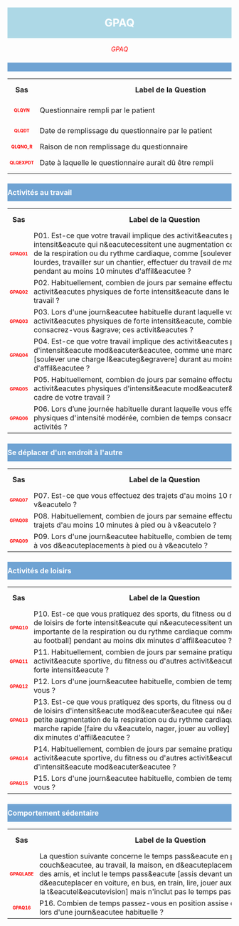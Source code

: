 <H1 style='background-color: #add8e6; color: white; width: 100%; text-align: center; padding: 20px 0; font-size: 24px; font-weight: bold;'>GPAQ</H1>
<div style='color: red; text-align: center; font-style: italic;'>GPAQ</div>

<h2 style='background-color: #6fa3d3; color: white; width: 100%; text-align: left; padding: 10px 0; font-size: 16px; font-weight: bold;'>
          </h2>
<table style='width:100%;'>
<tr>
<th style='width:50px; text-align:center;'><strong>Sas</strong></th>
<th style='width:600px; text-align:center;'><strong>&nbsp;&nbsp;&nbsp;&nbsp;&nbsp;&nbsp;&nbsp;&nbsp;&nbsp;&nbsp;&nbsp;&nbsp;&nbsp;&nbsp;&nbsp;&nbsp;&nbsp;&nbsp;&nbsp;&nbsp;&nbsp;&nbsp;&nbsp;&nbsp;&nbsp;&nbsp;&nbsp;&nbsp;&nbsp;&nbsp;&nbsp;&nbsp;&nbsp;&nbsp;&nbsp;&nbsp;&nbsp;&nbsp;&nbsp;&nbsp;&nbsp;&nbsp;&nbsp;&nbsp;&nbsp;&nbsp;&nbsp;&nbsp;&nbsp;&nbsp;Label&nbsp;de&nbsp;la&nbsp;Question&nbsp;&nbsp;&nbsp;&nbsp;&nbsp;&nbsp;&nbsp;&nbsp;&nbsp;&nbsp;&nbsp;&nbsp;&nbsp;&nbsp;&nbsp;&nbsp;&nbsp;&nbsp;&nbsp;&nbsp;&nbsp;&nbsp;&nbsp;&nbsp;&nbsp;&nbsp;&nbsp;&nbsp;&nbsp;&nbsp;&nbsp;&nbsp;&nbsp;&nbsp;&nbsp;&nbsp;&nbsp;&nbsp;&nbsp;&nbsp;&nbsp;&nbsp;&nbsp;&nbsp;&nbsp;&nbsp;&nbsp;&nbsp;&nbsp;&nbsp;</strong></th>
<th style='width:300px; text-align:center;'><strong>&nbsp;&nbsp;&nbsp;&nbsp;&nbsp;&nbsp;&nbsp;&nbsp;Réponses possibles&nbsp;&nbsp;&nbsp;&nbsp;&nbsp;&nbsp;&nbsp;&nbsp;</strong></th>
</tr>
<tr>
 <tr> 
<td style='width:50px; text-align:center; color:red; font-size: 10px;'> <b> QLQYN </b></td> 
  <td style='width:600px; text-align:left;'> Questionnaire rempli par le patient   </td>
 <td style='width:300px; text-align:center;'>   🔘 1 - <b>Yes</b> <br> 🔘 0 - <b>No</b> <br> </td> 
 </tr>
 <tr> 
<td style='width:50px; text-align:center; color:red; font-size: 10px;'> <b> QLQDT </b></td> 
  <td style='width:600px; text-align:left;'> Date de remplissage du questionnaire par le patient   </td>
 <td style='width:300px; text-align:center;'>   DD/MM/YYYY 📅 </td> 
 </tr>
 <tr> 
<td style='width:50px; text-align:center; color:red; font-size: 10px;'> <b> QLQNO_R </b></td> 
  <td style='width:600px; text-align:left;'> Raison de non remplissage du questionnaire   </td>
 <td style='width:300px; text-align:center;'>  TXT </td> 
 </tr>
 <tr> 
<td style='width:50px; text-align:center; color:red; font-size: 10px;'> <b> QLQEXPDT </b></td> 
  <td style='width:600px; text-align:left;'> Date à laquelle le questionnaire aurait dû être rempli   </td>
 <td style='width:300px; text-align:center;'>   DD/MM/YYYY 📅 </td> 
 </tr>
</table>
<h2 style='background-color: #6fa3d3; color: white; width: 100%; text-align: left; padding: 10px 0; font-size: 16px; font-weight: bold;'>Activités au travail</h2>
<table style='width:100%;'>
<tr>
<th style='width:50px; text-align:center;'><strong>Sas</strong></th>
<th style='width:600px; text-align:center;'><strong>&nbsp;&nbsp;&nbsp;&nbsp;&nbsp;&nbsp;&nbsp;&nbsp;&nbsp;&nbsp;&nbsp;&nbsp;&nbsp;&nbsp;&nbsp;&nbsp;&nbsp;&nbsp;&nbsp;&nbsp;&nbsp;&nbsp;&nbsp;&nbsp;&nbsp;&nbsp;&nbsp;&nbsp;&nbsp;&nbsp;&nbsp;&nbsp;&nbsp;&nbsp;&nbsp;&nbsp;&nbsp;&nbsp;&nbsp;&nbsp;&nbsp;&nbsp;&nbsp;&nbsp;&nbsp;&nbsp;&nbsp;&nbsp;&nbsp;&nbsp;Label&nbsp;de&nbsp;la&nbsp;Question&nbsp;&nbsp;&nbsp;&nbsp;&nbsp;&nbsp;&nbsp;&nbsp;&nbsp;&nbsp;&nbsp;&nbsp;&nbsp;&nbsp;&nbsp;&nbsp;&nbsp;&nbsp;&nbsp;&nbsp;&nbsp;&nbsp;&nbsp;&nbsp;&nbsp;&nbsp;&nbsp;&nbsp;&nbsp;&nbsp;&nbsp;&nbsp;&nbsp;&nbsp;&nbsp;&nbsp;&nbsp;&nbsp;&nbsp;&nbsp;&nbsp;&nbsp;&nbsp;&nbsp;&nbsp;&nbsp;&nbsp;&nbsp;&nbsp;&nbsp;</strong></th>
<th style='width:300px; text-align:center;'><strong>&nbsp;&nbsp;&nbsp;&nbsp;&nbsp;&nbsp;&nbsp;&nbsp;Réponses possibles&nbsp;&nbsp;&nbsp;&nbsp;&nbsp;&nbsp;&nbsp;&nbsp;</strong></th>
</tr>
<tr>
 <tr> 
<td style='width:50px; text-align:center; color:red; font-size: 10px;'> <b> GPAQ01 </b></td> 
  <td style='width:600px; text-align:left;'> P01. Est-ce que votre travail implique des activit&amp;eacutes physiques de forte intensit&amp;eacute qui n&amp;eacutecessitent une augmentation cons&amp;eacutequente de la respiration ou du rythme cardiaque, comme [soulever des charges lourdes, travailler sur un chantier, effectuer du travail de ma&amp;ccedilonnerie] pendant au moins 10 minutes d&apos;affil&amp;eacutee ?   </td>
 <td style='width:300px; text-align:center;'>   🔘 1 - <b>Yes</b> <br> 🔘 0 - <b>No</b> <br> </td> 
 </tr>
 <tr> 
<td style='width:50px; text-align:center; color:red; font-size: 10px;'> <b> GPAQ02 </b></td> 
  <td style='width:600px; text-align:left;'> P02. Habituellement, combien de jours par semaine effectuez-vous des activit&amp;eacutes physiques de forte intensit&amp;eacute dans le cadre de votre travail ?   </td>
 <td style='width:300px; text-align:center;'>  TXT </td> 
 </tr>
 <tr> 
<td style='width:50px; text-align:center; color:red; font-size: 10px;'> <b> GPAQ03 </b></td> 
  <td style='width:600px; text-align:left;'> P03. Lors d&apos;une journ&amp;eacutee habituelle durant laquelle vous effectuez des activit&amp;eacutes physiques de forte intensit&amp;eacute, combien de temps consacrez-vous &amp;agrave; ces activit&amp;eacutes ?   </td>
 <td style='width:300px; text-align:center;'>  TXT </td> 
 </tr>
 <tr> 
<td style='width:50px; text-align:center; color:red; font-size: 10px;'> <b> GPAQ04 </b></td> 
  <td style='width:600px; text-align:left;'> P04. Est-ce que votre travail implique des activit&amp;eacutes physiques d&apos;intensit&amp;eacute mod&amp;eacuter&amp;eacutee, comme une marche rapide ou [soulever une charge l&amp;eacuteg&amp;egravere] durant au moins 10 minutes d&apos;affil&amp;eacutee ?   </td>
 <td style='width:300px; text-align:center;'>   🔘 1 - <b>Yes</b> <br> 🔘 0 - <b>No</b> <br> </td> 
 </tr>
 <tr> 
<td style='width:50px; text-align:center; color:red; font-size: 10px;'> <b> GPAQ05 </b></td> 
  <td style='width:600px; text-align:left;'> P05. Habituellement, combien de jours par semaine effectuez-vous des activit&amp;eacutes physiques d&apos;intensit&amp;eacute mod&amp;eacuter&amp;eacutee dans le cadre de votre travail ?   </td>
 <td style='width:300px; text-align:center;'>  TXT </td> 
 </tr>
 <tr> 
<td style='width:50px; text-align:center; color:red; font-size: 10px;'> <b> GPAQ06 </b></td> 
  <td style='width:600px; text-align:left;'> P06. Lors d’une journ&eacutee habituelle durant laquelle vous effectuez des activités physiques d'intensité modérée, combien de temps consacrez-vous à ces activités ?   </td>
 <td style='width:300px; text-align:center;'>  TXT </td> 
 </tr>
</table>
<h2 style='background-color: #6fa3d3; color: white; width: 100%; text-align: left; padding: 10px 0; font-size: 16px; font-weight: bold;'>Se déplacer d'un endroit à l'autre</h2>
<table style='width:100%;'>
<tr>
<th style='width:50px; text-align:center;'><strong>Sas</strong></th>
<th style='width:600px; text-align:center;'><strong>&nbsp;&nbsp;&nbsp;&nbsp;&nbsp;&nbsp;&nbsp;&nbsp;&nbsp;&nbsp;&nbsp;&nbsp;&nbsp;&nbsp;&nbsp;&nbsp;&nbsp;&nbsp;&nbsp;&nbsp;&nbsp;&nbsp;&nbsp;&nbsp;&nbsp;&nbsp;&nbsp;&nbsp;&nbsp;&nbsp;&nbsp;&nbsp;&nbsp;&nbsp;&nbsp;&nbsp;&nbsp;&nbsp;&nbsp;&nbsp;&nbsp;&nbsp;&nbsp;&nbsp;&nbsp;&nbsp;&nbsp;&nbsp;&nbsp;&nbsp;Label&nbsp;de&nbsp;la&nbsp;Question&nbsp;&nbsp;&nbsp;&nbsp;&nbsp;&nbsp;&nbsp;&nbsp;&nbsp;&nbsp;&nbsp;&nbsp;&nbsp;&nbsp;&nbsp;&nbsp;&nbsp;&nbsp;&nbsp;&nbsp;&nbsp;&nbsp;&nbsp;&nbsp;&nbsp;&nbsp;&nbsp;&nbsp;&nbsp;&nbsp;&nbsp;&nbsp;&nbsp;&nbsp;&nbsp;&nbsp;&nbsp;&nbsp;&nbsp;&nbsp;&nbsp;&nbsp;&nbsp;&nbsp;&nbsp;&nbsp;&nbsp;&nbsp;&nbsp;&nbsp;</strong></th>
<th style='width:300px; text-align:center;'><strong>&nbsp;&nbsp;&nbsp;&nbsp;&nbsp;&nbsp;&nbsp;&nbsp;Réponses possibles&nbsp;&nbsp;&nbsp;&nbsp;&nbsp;&nbsp;&nbsp;&nbsp;</strong></th>
</tr>
<tr>
 <tr> 
<td style='width:50px; text-align:center; color:red; font-size: 10px;'> <b> GPAQ07 </b></td> 
  <td style='width:600px; text-align:left;'> P07. Est-ce que vous effectuez des trajets d'au moins 10 minutes à pied ou à v&amp;eacutelo ?   </td>
 <td style='width:300px; text-align:center;'>   🔘 1 - <b>Yes</b> <br> 🔘 0 - <b>No</b> <br> </td> 
 </tr>
 <tr> 
<td style='width:50px; text-align:center; color:red; font-size: 10px;'> <b> GPAQ08 </b></td> 
  <td style='width:600px; text-align:left;'> P08. Habituellement, combien de jours par semaine effectuez-vous des trajets d'au moins 10 minutes à pied ou à v&amp;eacutelo ?   </td>
 <td style='width:300px; text-align:center;'>  TXT </td> 
 </tr>
 <tr> 
<td style='width:50px; text-align:center; color:red; font-size: 10px;'> <b> GPAQ09 </b></td> 
  <td style='width:600px; text-align:left;'> P09. Lors d'une journ&amp;eacutee habituelle, combien de temps consacrez-vous à vos d&amp;eacuteplacements à pied ou à v&amp;eacutelo ?   </td>
 <td style='width:300px; text-align:center;'>  TXT </td> 
 </tr>
</table>
<h2 style='background-color: #6fa3d3; color: white; width: 100%; text-align: left; padding: 10px 0; font-size: 16px; font-weight: bold;'>Activités de loisirs</h2>
<table style='width:100%;'>
<tr>
<th style='width:50px; text-align:center;'><strong>Sas</strong></th>
<th style='width:600px; text-align:center;'><strong>&nbsp;&nbsp;&nbsp;&nbsp;&nbsp;&nbsp;&nbsp;&nbsp;&nbsp;&nbsp;&nbsp;&nbsp;&nbsp;&nbsp;&nbsp;&nbsp;&nbsp;&nbsp;&nbsp;&nbsp;&nbsp;&nbsp;&nbsp;&nbsp;&nbsp;&nbsp;&nbsp;&nbsp;&nbsp;&nbsp;&nbsp;&nbsp;&nbsp;&nbsp;&nbsp;&nbsp;&nbsp;&nbsp;&nbsp;&nbsp;&nbsp;&nbsp;&nbsp;&nbsp;&nbsp;&nbsp;&nbsp;&nbsp;&nbsp;&nbsp;Label&nbsp;de&nbsp;la&nbsp;Question&nbsp;&nbsp;&nbsp;&nbsp;&nbsp;&nbsp;&nbsp;&nbsp;&nbsp;&nbsp;&nbsp;&nbsp;&nbsp;&nbsp;&nbsp;&nbsp;&nbsp;&nbsp;&nbsp;&nbsp;&nbsp;&nbsp;&nbsp;&nbsp;&nbsp;&nbsp;&nbsp;&nbsp;&nbsp;&nbsp;&nbsp;&nbsp;&nbsp;&nbsp;&nbsp;&nbsp;&nbsp;&nbsp;&nbsp;&nbsp;&nbsp;&nbsp;&nbsp;&nbsp;&nbsp;&nbsp;&nbsp;&nbsp;&nbsp;&nbsp;</strong></th>
<th style='width:300px; text-align:center;'><strong>&nbsp;&nbsp;&nbsp;&nbsp;&nbsp;&nbsp;&nbsp;&nbsp;Réponses possibles&nbsp;&nbsp;&nbsp;&nbsp;&nbsp;&nbsp;&nbsp;&nbsp;</strong></th>
</tr>
<tr>
 <tr> 
<td style='width:50px; text-align:center; color:red; font-size: 10px;'> <b> GPAQ10 </b></td> 
  <td style='width:600px; text-align:left;'> P10. Est-ce que vous pratiquez des sports, du fitness ou des activit&amp;eacutes de loisirs de forte intensit&amp;eacute qui n&amp;eacutecessitent une augmentation importante de la respiration ou du rythme cardiaque comme [courir ou jouer au football] pendant au moins dix minutes d&apos;affil&amp;eacutee ?   </td>
 <td style='width:300px; text-align:center;'>   🔘 1 - <b>Yes</b> <br> 🔘 0 - <b>No</b> <br> </td> 
 </tr>
 <tr> 
<td style='width:50px; text-align:center; color:red; font-size: 10px;'> <b> GPAQ11 </b></td> 
  <td style='width:600px; text-align:left;'> P11. Habituellement, combien de jours par semaine pratiquez-vous une activit&amp;eacute sportive, du fitness ou d&apos;autres activit&amp;eacutes de loisirs de forte intensit&amp;eacute ?   </td>
 <td style='width:300px; text-align:center;'>  TXT </td> 
 </tr>
 <tr> 
<td style='width:50px; text-align:center; color:red; font-size: 10px;'> <b> GPAQ12 </b></td> 
  <td style='width:600px; text-align:left;'> P12. Lors d'une journ&amp;eacutee habituelle, combien de temps y consacrez-vous ?   </td>
 <td style='width:300px; text-align:center;'>  TXT </td> 
 </tr>
 <tr> 
<td style='width:50px; text-align:center; color:red; font-size: 10px;'> <b> GPAQ13 </b></td> 
  <td style='width:600px; text-align:left;'> P13. Est-ce que vous pratiquez des sports, du fitness ou des activit&amp;eacutes de loisirs d&apos;intensit&amp;eacute mod&amp;eacuter&amp;eacutee qui n&amp;eacutecessitent une petite augmentation de la respiration ou du rythme cardiaque comme la marche rapide [faire du v&amp;eacutelo, nager, jouer au volley] pendant au moins dix minutes d&apos;affil&amp;eacutee ?   </td>
 <td style='width:300px; text-align:center;'>   🔘 1 - <b>Yes</b> <br> 🔘 0 - <b>No</b> <br> </td> 
 </tr>
 <tr> 
<td style='width:50px; text-align:center; color:red; font-size: 10px;'> <b> GPAQ14 </b></td> 
  <td style='width:600px; text-align:left;'> P14. Habituellement, combien de jours par semaine pratiquez-vous une activit&amp;eacute sportive, du fitness ou d&apos;autres activit&amp;eacutes de loisirs d&apos;intensit&amp;eacute mod&amp;eacuter&amp;eacutee ?   </td>
 <td style='width:300px; text-align:center;'>  TXT </td> 
 </tr>
 <tr> 
<td style='width:50px; text-align:center; color:red; font-size: 10px;'> <b> GPAQ15 </b></td> 
  <td style='width:600px; text-align:left;'> P15. Lors d'une journ&amp;eacutee habituelle, combien de temps y consacrez-vous ?   </td>
 <td style='width:300px; text-align:center;'>  TXT </td> 
 </tr>
</table>
<h2 style='background-color: #6fa3d3; color: white; width: 100%; text-align: left; padding: 10px 0; font-size: 16px; font-weight: bold;'>Comportement sédentaire</h2>
<table style='width:100%;'>
<tr>
<th style='width:50px; text-align:center;'><strong>Sas</strong></th>
<th style='width:600px; text-align:center;'><strong>&nbsp;&nbsp;&nbsp;&nbsp;&nbsp;&nbsp;&nbsp;&nbsp;&nbsp;&nbsp;&nbsp;&nbsp;&nbsp;&nbsp;&nbsp;&nbsp;&nbsp;&nbsp;&nbsp;&nbsp;&nbsp;&nbsp;&nbsp;&nbsp;&nbsp;&nbsp;&nbsp;&nbsp;&nbsp;&nbsp;&nbsp;&nbsp;&nbsp;&nbsp;&nbsp;&nbsp;&nbsp;&nbsp;&nbsp;&nbsp;&nbsp;&nbsp;&nbsp;&nbsp;&nbsp;&nbsp;&nbsp;&nbsp;&nbsp;&nbsp;Label&nbsp;de&nbsp;la&nbsp;Question&nbsp;&nbsp;&nbsp;&nbsp;&nbsp;&nbsp;&nbsp;&nbsp;&nbsp;&nbsp;&nbsp;&nbsp;&nbsp;&nbsp;&nbsp;&nbsp;&nbsp;&nbsp;&nbsp;&nbsp;&nbsp;&nbsp;&nbsp;&nbsp;&nbsp;&nbsp;&nbsp;&nbsp;&nbsp;&nbsp;&nbsp;&nbsp;&nbsp;&nbsp;&nbsp;&nbsp;&nbsp;&nbsp;&nbsp;&nbsp;&nbsp;&nbsp;&nbsp;&nbsp;&nbsp;&nbsp;&nbsp;&nbsp;&nbsp;&nbsp;</strong></th>
<th style='width:300px; text-align:center;'><strong>&nbsp;&nbsp;&nbsp;&nbsp;&nbsp;&nbsp;&nbsp;&nbsp;Réponses possibles&nbsp;&nbsp;&nbsp;&nbsp;&nbsp;&nbsp;&nbsp;&nbsp;</strong></th>
</tr>
<tr>
 <tr> 
<td style='width:50px; text-align:center; color:red; font-size: 10px;'> <b> GPAQLABE </b></td> 
  <td style='width:600px; text-align:left;'> La question suivante concerne le temps pass&amp;eacute en position assise ou couch&amp;eacutee, au travail, la maison, en d&amp;eacuteplacement, rendre visite des amis, et inclut le temps pass&amp;eacute [assis devant un bureau, se d&amp;eacuteplacer en voiture, en bus, en train, lire, jouer aux cartes ou regarder la t&amp;eacutel&amp;eacutevision] mais n&apos;inclut pas le temps pass&amp;eacute dormir.   </td>
 <td style='width:300px; text-align:center;'>  TXT </td> 
 </tr>
 <tr> 
<td style='width:50px; text-align:center; color:red; font-size: 10px;'> <b> GPAQ16 </b></td> 
  <td style='width:600px; text-align:left;'> P16. Combien de temps passez-vous en position assise ou couch&amp;eacutee lors d&apos;une journ&amp;eacutee habituelle ?   </td>
 <td style='width:300px; text-align:center;'>  TXT </td> 
 </tr>
</table>
